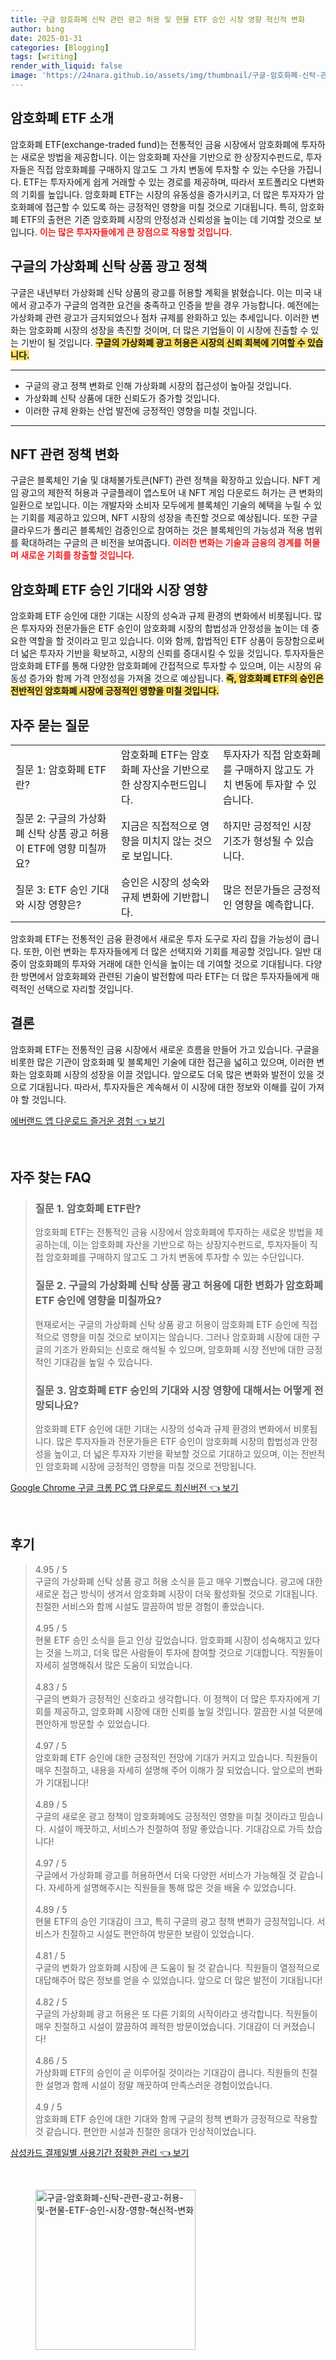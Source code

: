 ```yaml
---
title: 구글 암호화폐 신탁 관련 광고 허용 및 현물 ETF 승인 시장 영향 혁신적 변화
author: bing
date: 2025-01-31
categories: [Blogging]
tags: [writing]
render_with_liquid: false
image: 'https://24nara.github.io/assets/img/thumbnail/구글-암호화폐-신탁-관련-광고-허용-및-현물-ETF-승인-시장-영향-혁신적-변화.webp'
---
```



<h2 id='암호화폐_ETF_소개'>암호화폐 ETF 소개</h2>

<p>암호화폐 ETF(exchange-traded fund)는 전통적인 금융 시장에서 암호화폐에 투자하는 새로운 방법을 제공합니다. 이는 암호화폐 자산을 기반으로 한 상장지수펀드로, 투자자들은 직접 암호화폐를 구매하지 않고도 그 가치 변동에 투자할 수 있는 수단을 가집니다. ETF는 투자자에게 쉽게 거래할 수 있는 경로를 제공하며, 따라서 포트폴리오 다변화의 기회를 높입니다. 암호화폐 ETF는 시장의 유동성을 증가시키고, 더 많은 투자자가 암호화폐에 접근할 수 있도록 하는 긍정적인 영향을 미칠 것으로 기대됩니다. 특히, 암호화폐 ETF의 출현은 기존 암호화폐 시장의 안정성과 신뢰성을 높이는 데 기여할 것으로 보입니다. <b><span style="color: #ee2323;">이는 많은 투자자들에게 큰 장점으로 작용할 것입니다.</span></b></p>

<h2 id='구글의_가상화폐_신탁_상품'>구글의 가상화폐 신탁 상품 광고 정책</h2>

<p>구글은 내년부터 가상화폐 신탁 상품의 광고를 허용할 계획을 밝혔습니다. 이는 미국 내에서 광고주가 구글의 엄격한 요건을 충족하고 인증을 받을 경우 가능합니다. 예전에는 가상화폐 관련 광고가 금지되었으나 점차 규제를 완화하고 있는 추세입니다. 이러한 변화는 암호화폐 시장의 성장을 촉진할 것이며, 더 많은 기업들이 이 시장에 진출할 수 있는 기반이 될 것입니다. <b><span style="background-color: #ffe066;">구글의 가상화폐 광고 허용은 시장의 신뢰 회복에 기여할 수 있습니다.</span></b></p>

<hr />

<ul>
    <li>구글의 광고 정책 변화로 인해 가상화폐 시장의 접근성이 높아질 것입니다.</li>
    <li>가상화폐 신탁 상품에 대한 신뢰도가 증가할 것입니다.</li>
    <li>이러한 규제 완화는 산업 발전에 긍정적인 영향을 미칠 것입니다.</li>
</ul>

<hr />

<h2 id='NFT_관련_정책'>NFT 관련 정책 변화</h2>

<p>구글은 블록체인 기술 및 대체불가토큰(NFT) 관련 정책을 확장하고 있습니다. NFT 게임 광고의 제한적 허용과 구글플레이 앱스토어 내 NFT 게임 다운로드 허가는 큰 변화의 일환으로 보입니다. 이는 개발자와 소비자 모두에게 블록체인 기술의 혜택을 누릴 수 있는 기회를 제공하고 있으며, NFT 시장의 성장을 촉진할 것으로 예상됩니다. 또한 구글클라우드가 폴리곤 블록체인 검증인으로 참여하는 것은 블록체인의 가능성과 적용 범위를 확대하려는 구글의 큰 비전을 보여줍니다. <b><span style="color: #ee2323;">이러한 변화는 기술과 금융의 경계를 허물며 새로운 기회를 창출할 것입니다.</span></b></p>

<h2 id='ETF_승인_기대_및_영향'>암호화폐 ETF 승인 기대와 시장 영향</h2>

<p>암호화폐 ETF 승인에 대한 기대는 시장의 성숙과 규제 환경의 변화에서 비롯됩니다. 많은 투자자와 전문가들은 ETF 승인이 암호화폐 시장의 합법성과 안정성을 높이는 데 중요한 역할을 할 것이라고 믿고 있습니다. 이와 함께, 합법적인 ETF 상품이 등장함으로써 더 넓은 투자자 기반을 확보하고, 시장의 신뢰를 증대시킬 수 있을 것입니다. 투자자들은 암호화폐 ETF를 통해 다양한 암호화폐에 간접적으로 투자할 수 있으며, 이는 시장의 유동성 증가와 함께 가격 안정성을 가져올 것으로 예상됩니다. <b><span style="background-color: #ffe066;">즉, 암호화폐 ETF의 승인은 전반적인 암호화폐 시장에 긍정적인 영향을 미칠 것입니다.</span></b></p>

<h2 id='자주_묻는_질문'>자주 묻는 질문</h2>

<table>
    <tr>
        <td>질문 1: 암호화폐 ETF란?</td>
        <td>암호화폐 ETF는 암호화폐 자산을 기반으로 한 상장지수펀드입니다.</td>
        <td>투자자가 직접 암호화폐를 구매하지 않고도 가치 변동에 투자할 수 있습니다.</td>
    </tr>
    <tr>
        <td>질문 2: 구글의 가상화폐 신탁 상품 광고 허용이 ETF에 영향 미칠까요?</td>
        <td>지금은 직접적으로 영향을 미치지 않는 것으로 보입니다.</td>
        <td>하지만 긍정적인 시장 기조가 형성될 수 있습니다.</td>
    </tr>
    <tr>
        <td>질문 3: ETF 승인 기대와 시장 영향은?</td>
        <td>승인은 시장의 성숙와 규제 변화에 기반합니다.</td>
        <td>많은 전문가들은 긍정적인 영향을 예측합니다.</td>
    </tr>
</table>

<p>암호화폐 ETF는 전통적인 금융 환경에서 새로운 투자 도구로 자리 잡을 가능성이 큽니다. 또한, 이런 변화는 투자자들에게 더 많은 선택지와 기회를 제공할 것입니다. 일반 대중이 암호화폐의 투자와 거래에 대한 인식을 높이는 데 기여할 것으로 기대됩니다. 다양한 방면에서 암호화폐와 관련된 기술이 발전함에 따라 ETF는 더 많은 투자자들에게 매력적인 선택으로 자리할 것입니다.</p>

<h2 id='결론'>결론</h2>

<p>암호화폐 ETF는 전통적인 금융 시장에서 새로운 흐름을 만들어 가고 있습니다. 구글을 비롯한 많은 기관이 암호화폐 및 블록체인 기술에 대한 접근을 넓히고 있으며, 이러한 변화는 암호화폐 시장의 성장을 이끌 것입니다. 앞으로도 더욱 많은 변화와 발전이 있을 것으로 기대됩니다. 따라서, 투자자들은 계속해서 이 시장에 대한 정보와 이해를 깊이 가져야 할 것입니다.</p>


<p><a class="click-button" title="에버랜드 앱 다운로드 즐거운 경험" href="https://24nara.github.io/posts/%EC%97%90%EB%B2%84%EB%9E%9C%EB%93%9C-%EC%95%B1-%EB%8B%A4%EC%9A%B4%EB%A1%9C%EB%93%9C-%EC%A6%90%EA%B1%B0%EC%9A%B4-%EA%B2%BD%ED%97%98/" rel="dofollow">에버랜드 앱 다운로드 즐거운 경험 👈 보기</a></p><br>
<h2 id='자주_찾는_FAQ'>자주 찾는 FAQ</h2>
<div itemscope="" itemtype="https://schema.org/FAQPage"> 
<blockquote> 
<div itemscope="" itemprop="mainEntity" itemtype="https://schema.org/Question"> 
<h3 itemprop="name">질문 1. 암호화폐 ETF란?</h3> 
<div itemscope="" itemprop="acceptedAnswer" itemtype="https://schema.org/Answer"> 
<span itemprop="text"> 
<p>암호화폐 ETF는 전통적인 금융 시장에서 암호화폐에 투자하는 새로운 방법을 제공하는데, 이는 암호화폐 자산을 기반으로 하는 상장지수펀드로, 투자자들이 직접 암호화폐를 구매하지 않고도 그 가치 변동에 투자할 수 있는 수단입니다.</p> 
</span> 
</div> 
</div> 

<div itemscope="" itemprop="mainEntity" itemtype="https://schema.org/Question"> 
<h3 itemprop="name">질문 2. 구글의 가상화폐 신탁 상품 광고 허용에 대한 변화가 암호화폐 ETF 승인에 영향을 미칠까요?</h3> 
<div itemscope="" itemprop="acceptedAnswer" itemtype="https://schema.org/Answer"> 
<span itemprop="text"> 
<p>현재로서는 구글의 가상화폐 신탁 상품 광고 허용이 암호화폐 ETF 승인에 직접적으로 영향을 미칠 것으로 보이지는 않습니다. 그러나 암호화폐 시장에 대한 구글의 기조가 완화되는 신호로 해석될 수 있으며, 암호화폐 시장 전반에 대한 긍정적인 기대감을 높일 수 있습니다.</p> 
</span> 
</div> 
</div> 

<div itemscope="" itemprop="mainEntity" itemtype="https://schema.org/Question"> 
<h3 itemprop="name">질문 3. 암호화폐 ETF 승인의 기대와 시장 영향에 대해서는 어떻게 전망되나요?</h3> 
<div itemscope="" itemprop="acceptedAnswer" itemtype="https://schema.org/Answer"> 
<span itemprop="text"> 
<p>암호화폐 ETF 승인에 대한 기대는 시장의 성숙과 규제 환경의 변화에서 비롯됩니다. 많은 투자자들과 전문가들은 ETF 승인이 암호화폐 시장의 합법성과 안정성을 높이고, 더 넓은 투자자 기반을 확보할 것으로 기대하고 있으며, 이는 전반적인 암호화폐 시장에 긍정적인 영향을 미칠 것으로 전망됩니다.</p> 
</span> 
</div> 
</div> 
</blockquote> 
</div>
<p><a class="click-button" title="Google Chrome 구글 크롬 PC 앱 다운로드 최신버전" href="https://24nara.github.io/posts/Google-Chrome-%EA%B5%AC%EA%B8%80-%ED%81%AC%EB%A1%AC-PC-%EC%95%B1-%EB%8B%A4%EC%9A%B4%EB%A1%9C%EB%93%9C-%EC%B5%9C%EC%8B%A0%EB%B2%84%EC%A0%84/" rel="dofollow">Google Chrome 구글 크롬 PC 앱 다운로드 최신버전 👈 보기</a></p><br>
<h2 id='후기'>후기</h2>
<div itemscope itemtype="https://schema.org/Product">
  <blockquote>
  <div itemprop="review" itemscope itemtype="https://schema.org/Review">
      <div itemprop="reviewRating" itemscope itemtype="https://schema.org/Rating"> <span itemprop="ratingValue">4.95</span> / <span itemprop="bestRating">5</span> </div>
      <span itemprop="reviewBody">구글의 가상화폐 신탁 상품 광고 허용 소식을 듣고 매우 기뻤습니다. 광고에 대한 새로운 접근 방식이 생겨서 암호화폐 시장이 더욱 활성화될 것으로 기대됩니다. 친절한 서비스와 함께 시설도 깔끔하여 방문 경험이 좋았습니다.</span>
  </div>
  <br>
  <div itemprop="review" itemscope itemtype="https://schema.org/Review">
      <div itemprop="reviewRating" itemscope itemtype="https://schema.org/Rating"> <span itemprop="ratingValue">4.95</span> / <span itemprop="bestRating">5</span> </div>
      <span itemprop="reviewBody">현물 ETF 승인 소식을 듣고 인상 깊었습니다. 암호화폐 시장이 성숙해지고 있다는 것을 느끼고, 더욱 많은 사람들이 투자에 참여할 것으로 기대합니다. 직원들이 자세히 설명해줘서 많은 도움이 되었습니다.</span>
  </div>
  <br>
  <div itemprop="review" itemscope itemtype="https://schema.org/Review">
      <div itemprop="reviewRating" itemscope itemtype="https://schema.org/Rating"> <span itemprop="ratingValue">4.83</span> / <span itemprop="bestRating">5</span> </div>
      <span itemprop="reviewBody">구글의 변화가 긍정적인 신호라고 생각합니다. 이 정책이 더 많은 투자자에게 기회를 제공하고, 암호화폐 시장에 대한 신뢰를 높일 것입니다. 깔끔한 시설 덕분에 편안하게 방문할 수 있었습니다.</span>
  </div>
  <br>
  <div itemprop="review" itemscope itemtype="https://schema.org/Review">
      <div itemprop="reviewRating" itemscope itemtype="https://schema.org/Rating"> <span itemprop="ratingValue">4.97</span> / <span itemprop="bestRating">5</span> </div>
      <span itemprop="reviewBody">암호화폐 ETF 승인에 대한 긍정적인 전망에 기대가 커지고 있습니다. 직원들이 매우 친절하고, 내용을 자세히 설명해 주어 이해가 잘 되었습니다. 앞으로의 변화가 기대됩니다!</span>
  </div>
  <br>
  <div itemprop="review" itemscope itemtype="https://schema.org/Review">
      <div itemprop="reviewRating" itemscope itemtype="https://schema.org/Rating"> <span itemprop="ratingValue">4.89</span> / <span itemprop="bestRating">5</span> </div>
      <span itemprop="reviewBody">구글의 새로운 광고 정책이 암호화폐에도 긍정적인 영향을 미칠 것이라고 믿습니다. 시설이 깨끗하고, 서비스가 친절하여 정말 좋았습니다. 기대감으로 가득 찼습니다!</span>
  </div>
  <br>
  <div itemprop="review" itemscope itemtype="https://schema.org/Review">
      <div itemprop="reviewRating" itemscope itemtype="https://schema.org/Rating"> <span itemprop="ratingValue">4.97</span> / <span itemprop="bestRating">5</span> </div>
      <span itemprop="reviewBody">구글에서 가상화폐 광고를 허용하면서 더욱 다양한 서비스가 가능해질 것 같습니다. 자세하게 설명해주시는 직원들을 통해 많은 것을 배울 수 있었습니다.</span>
  </div>
  <br>
  <div itemprop="review" itemscope itemtype="https://schema.org/Review">
      <div itemprop="reviewRating" itemscope itemtype="https://schema.org/Rating"> <span itemprop="ratingValue">4.89</span> / <span itemprop="bestRating">5</span> </div>
      <span itemprop="reviewBody">현물 ETF의 승인 기대감이 크고, 특히 구글의 광고 정책 변화가 긍정적입니다. 서비스가 친절하고 시설도 편안하여 방문한 보람이 있었습니다.</span>
  </div>
  <br>
  <div itemprop="review" itemscope itemtype="https://schema.org/Review">
      <div itemprop="reviewRating" itemscope itemtype="https://schema.org/Rating"> <span itemprop="ratingValue">4.81</span> / <span itemprop="bestRating">5</span> </div>
      <span itemprop="reviewBody">구글의 변화가 암호화폐 시장에 큰 도움이 될 것 같습니다. 직원들이 열정적으로 대답해주어 많은 정보를 얻을 수 있었습니다. 앞으로 더 많은 발전이 기대됩니다!</span>
  </div>
  <br>
  <div itemprop="review" itemscope itemtype="https://schema.org/Review">
      <div itemprop="reviewRating" itemscope itemtype="https://schema.org/Rating"> <span itemprop="ratingValue">4.82</span> / <span itemprop="bestRating">5</span> </div>
      <span itemprop="reviewBody">구글의 가상화폐 광고 허용은 또 다른 기회의 시작이라고 생각합니다. 직원들이 매우 친절하고 시설이 깔끔하여 쾌적한 방문이었습니다. 기대감이 더 커졌습니다!</span>
  </div>
  <br>
  <div itemprop="review" itemscope itemtype="https://schema.org/Review">
      <div itemprop="reviewRating" itemscope itemtype="https://schema.org/Rating"> <span itemprop="ratingValue">4.86</span> / <span itemprop="bestRating">5</span> </div>
      <span itemprop="reviewBody">가상화폐 ETF의 승인이 곧 이루어질 것이라는 기대감이 큽니다. 직원들의 친절한 설명과 함께 시설이 정말 깨끗하여 만족스러운 경험이었습니다.</span>
  </div>
  <br>
  <div itemprop="review" itemscope itemtype="https://schema.org/Review">
      <div itemprop="reviewRating" itemscope itemtype="https://schema.org/Rating"> <span itemprop="ratingValue">4.9</span> / <span itemprop="bestRating">5</span> </div>
      <span itemprop="reviewBody">암호화폐 ETF 승인에 대한 기대와 함께 구글의 정책 변화가 긍정적으로 작용할 것 같습니다. 편안한 시설과 친절한 응대가 인상적이었습니다.</span>
  </div>
  </blockquote>
</div>
<p><a class="click-button" title="삼성카드 결제일별 사용기간 정확한 관리" href="https://24nara.github.io/posts/%EC%82%BC%EC%84%B1%EC%B9%B4%EB%93%9C-%EA%B2%B0%EC%A0%9C%EC%9D%BC%EB%B3%84-%EC%82%AC%EC%9A%A9%EA%B8%B0%EA%B0%84-%EC%A0%95%ED%99%95%ED%95%9C-%EA%B4%80%EB%A6%AC/" rel="dofollow">삼성카드 결제일별 사용기간 정확한 관리 👈 보기</a></p><br>
<figure class="image"><img src="https://24nara.github.io/assets/img/thumbnail/구글-암호화폐-신탁-관련-광고-허용-및-현물-ETF-승인-시장-영향-혁신적-변화.webp" alt="구글-암호화폐-신탁-관련-광고-허용-및-현물-ETF-승인-시장-영향-혁신적-변화" width="256" height="256"></figure>